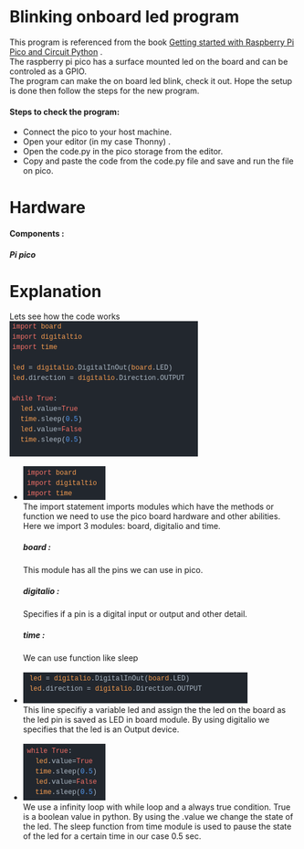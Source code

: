 # Blinking onboard led program
This program is referenced from the book <a href="https://cdn-learn.adafruit.com/downloads/pdf/getting-started-with-raspberry-pi-pico-circuitpython.pdf?timestamp=1620201933">Getting started with Raspberry Pi Pico and Circuit Python</a> .</br>
The raspberry pi pico has a surface mounted led on the board and can be controled as a GPIO.</br>The program can make the on board led blink, check it out. Hope the setup is done then follow the steps for the new program.
<h4>Steps to check the program:</h4>
<ul>
<li>Connect the pico to your host machine.</li>
<li>Open your editor (in my case Thonny) .</li>
<li>Open the code.py in the pico storage from the editor.</li>
<li>Copy and paste the code from the code.py file and save and run the file on pico.</li>
</ul>

# Hardware 
<h4>Components : </h4>
  <h5>Pi pico</h5>
  
# Explanation
Lets see how the code works
</br><img src="https://raw.githubusercontent.com/slothtae/playing_with_pico/main/Blink/image.png"></br>
<ul> 
  <li><img src="https://github.com/slothtae/playing_with_pico/blob/main/Blink/image%201.png?raw=true"></br>
  The import statement imports modules which have the methods or function we need to use the pico board hardware and other abilities.
  Here we import 3 modules: board, digitalio and time.</br><h5>board :</h5>This module has all the pins we can use in pico.</br><h5>digitalio :</h5>Specifies if a pin is a digital input or output and other detail.</br><h5>time :</h5>We can use function like sleep</li></br>
  <li><img src="https://github.com/slothtae/playing_with_pico/blob/main/Blink/image%202.png?raw=true"></br>This line specifiy a variable led and assign the the led on the board as the led pin is saved as LED in board module. By using digitalio we specifies that the led is an Output device.</li></br> 
  <li><img src="https://github.com/slothtae/playing_with_pico/blob/main/Blink/image%203.png?raw=true"></br>We use a infinity loop with while loop and a always true condition. True is a boolean value in python. By using the .value we change the state of the led. The sleep function from time module is used to pause the state of the led for a certain time in our case 0.5 sec.</li> 
  
</ul>
